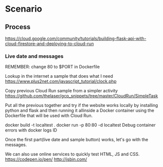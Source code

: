 # Scenario

## Process

https://cloud.google.com/community/tutorials/building-flask-api-with-cloud-firestore-and-deploying-to-cloud-run

### Live date and messages

REMEMBER: change 80 to $PORT in Dockerfile

Lookup in the internet a sample that does what I need
https://www.plus2net.com/javascript_tutorial/clock.php

Copy previous Cloud Run sample from a simpler activity
https://github.com/thelaser/gcp_snippets/tree/master/CloudRun/SimpleTask

Put all the previous together and try if the website works locally by installing python and flask and then running it allinside a Docker container using the Dockerfile that will be used with Cloud Run.

docker build -t localtest .
docker run -p 80:80 -d localtest
Debug container errors with docker logs ID

Once the first part(live date and sample button) works, let's go with the messages.

We can also use online services to quickly test HTML, JS and CSS.
https://codepen.io/pen/
http://jsbin.com/


